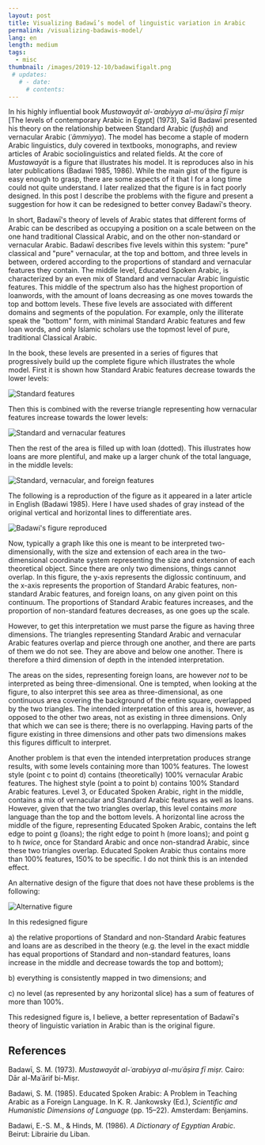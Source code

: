 ```yaml
---
layout: post
title: Visualizing Badawī’s model of linguistic variation in Arabic
permalink: /visualizing-badawis-model/
lang: en
length: medium
tags: 
  - misc
thumbnail: /images/2019-12-10/badawifigalt.png
 # updates: 
   # - date:
     # contents:
---
```


In his highly influential book *Mustawayāt al-ʿarabiyya al-muʿāṣira fī miṣr* \[The levels of contemporary Arabic in Egypt\] (1973), Saʿīd Badawī presented his theory on the relationship between Standard Arabic (*fuṣḥā*) and vernacular Arabic (*ʿāmmiyya*). The model has become a staple of modern Arabic linguistics, duly covered in textbooks, monographs, and review articles of Arabic sociolinguistics and related fields. At the core of *Mustawayāt* is a figure that illustrates his model. It is reproduces also in his later publications (Badawi 1985, 1986). While the main gist of the figure is easy enough to grasp, there are some aspects of it that I for a long time could not quite understand. I later realized that the figure is in fact poorly designed. In this post I describe the problems with the figure and present a suggestion for how it can be redesigned to better convey Badawī's theory.

In short, Badawī's theory of levels of Arabic states that different forms of Arabic can be described as occupying a position on a scale between on the one hand traditional Classical Arabic, and on the other non-standard or vernacular Arabic. Badawī describes five levels within this system: "pure" classical and "pure" vernacular, at the top and bottom, and three levels in between, ordered according to the proportions of standard and vernacular features they contain. The middle level, Educated Spoken Arabic, is characterized by an even mix of Standard and vernacular Arabic linguistic features. This middle of the spectrum also has the highest proportion of loanwords, with the amount of loans decreasing as one moves towards the top and bottom levels. These five levels are associated with different domains and segments of the population. For example, only the illiterate speak the "bottom" form, with minimal Standard Arabic features and few loan words, and only Islamic scholars use the topmost level of pure, traditional Classical Arabic.

In the book, these levels are presented in a series of figures that progressively build up the complete figure which illustrates the whole model. First it is shown how Standard Arabic features decrease towards the lower levels:

![Standard features](/images/2019-12-10/badawi1.png)

Then this is combined with the reverse triangle representing how vernacular features increase towards the lower levels:

![Standard and vernacular features](/images/2019-12-10/badawi2.png)

Then the rest of the area is filled up with loan (dotted). This illustrates how loans are more plentiful, and make up a larger chunk of the total language, in the middle levels:

![Standard, vernacular, and foreign features](/images/2019-12-10/badawi3.png)

The following is a reproduction of the figure as it appeared in a later article in English (Badawi 1985). Here I have used shades of gray instead of the original vertical and horizontal lines to differentiate ares.
<!-- ![Badawi's figure reproduced](/images/2019-12-10/badawifigure-eyesore.png) --> 

![Badawi's figure reproduced](/images/2019-12-10/badawifigure.gray.png) 

Now, typically a graph like this one is meant to be interpreted two-dimensionally, with the size and extension of each area in the two-dimensional coordinate system representing the size and extension of each theoretical object. Since there are only two dimensions, things cannot overlap. In this figure, the y-axis represents the diglossic continuum, and the x-axis represents the proportion of Standard Arabic features, non-standard Arabic features, and foreign loans, on any given point on this continuum. The proportions of Standard Arabic features increases, and the proportion of non-standard features decreases, as one goes up the scale.

However, to get this interpretation we must parse the figure as having three dimensions. The triangles representing Standard Arabic and vernacular Arabic features overlap and pierce through one another, and there are parts of them we do not see. They are above and below one another. There is therefore a third dimension of depth in the intended interpretation. 

The areas on the sides, representing foreign loans, are however *not* to be interpreted as being three-dimensional. One is tempted, when looking at the figure, to also interpret this see area as three-dimensional, as one continuous area covering the background of the entire square, overlapped by the two triangles. The intended interpretation of this area is, however, as opposed to the other two areas, not as existing in three dimensions. Only that which we can see is there; there is no overlapping. Having parts of the figure existing in three dimensions and other pats two dimensions makes this figures difficult to interpret.

Another problem is that even the intended interpretation produces strange results, with some levels containing more than 100% features. The lowest style (point&nbsp;c to point&nbsp;d) contains (theoretically) 100% vernacular Arabic features. The highest style (point&nbsp;a to point&nbsp;b) contains 100% Standard Arabic features. Level&nbsp;3, or Educated Spoken Arabic, right in the middle, contains a mix of vernacular and Standard Arabic features as well as loans. However, given that the two triangles overlap, this level contains *more* language than the top and the bottom levels. A horizontal line across the middle of the figure, representing Educated Spoken Arabic, contains the left edge to point&nbsp;g (loans); the right edge to point&nbsp;h (more loans); and point g to&nbsp;h *twice*, once for Standard Arabic and once non-standrad Arabic, since these two triangles overlap. Educated Spoken Arabic thus contains more than 100% features, 150% to be specific. I do not think this is an intended effect.

An alternative design of the figure that does not have these problems is the following:

![Alternative figure](/images/2019-12-10/badawifigalt.png)

In this redesigned figure

a) the relative proportions of Standard and non-Standard Arabic features and loans are as described in the theory (e.g. the level in the exact middle has equal proportions of Standard and non-standard features, loans increase in the middle and decrease towards the top and bottom); 

b) everything is consistently mapped in two dimensions; and

c) no level (as represented by any horizontal slice) has a sum of features of more than 100%.

This redesigned figure is, I believe, a better representation of Badawī's theory of linguistic variation in Arabic than is the original figure.

## References

Badawī, S. M. (1973). *Mustawayāt al-ʿarabiyya al-muʿāṣira fī miṣr.* Cairo: Dār al-Maʿārif bi-Miṣr.

Badawi, S. M. (1985). Educated Spoken Arabic: A Problem in Teaching Arabic as a Foreign Language. In K. R. Jankowsky (Ed.), *Scientific and Humanistic Dimensions of Language* (pp. 15–22). Amsterdam: Benjamins.

Badawi, E.-S. M., & Hinds, M. (1986). *A Dictionary of Egyptian Arabic*. Beirut: Librairie du Liban.
